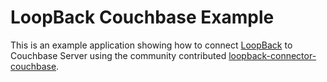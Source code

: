 # LoopBack Couchbase Example
This is an example application showing how to connect [LoopBack](http://loopback.io)
to Couchbase Server using the community contributed [loopback-connector-couchbase](https://github.com/guardly/loopback-connector-couchbase).
